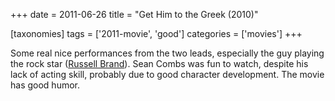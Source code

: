 +++
date = 2011-06-26
title = "Get Him to the Greek (2010)"

[taxonomies]
tags = ['2011-movie', 'good']
categories = ['movies']
+++

Some real nice performances from the two leads, especially the guy
playing the rock star ([Russell Brand]). Sean Combs was fun to watch,
despite his lack of acting skill, probably due to good character
development. The movie has good humor.

  [Russell Brand]: http://en.wikipedia.org/wiki/Russell_Brand
